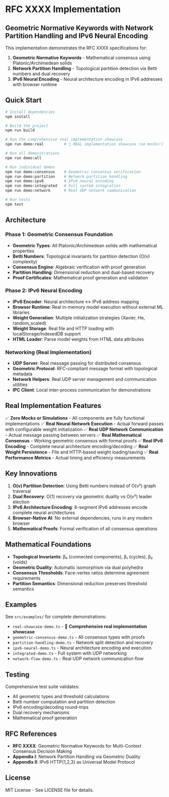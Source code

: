 # RFC XXXX Implementation

## Geometric Normative Keywords with Network Partition Handling and IPv6 Neural Encoding

This implementation demonstrates the RFC XXXX specifications for:

1. **Geometric Normative Keywords** - Mathematical consensus using Platonic/Archimedean solids
2. **Network Partition Handling** - Topological partition detection via Betti numbers and dual recovery
3. **IPv6 Neural Encoding** - Neural architecture encoding in IPv6 addresses with browser runtime

## Quick Start

```bash
# Install dependencies
npm install

# Build the project
npm run build

# Run the comprehensive real implementation showcase
npm run demo:real         # 🚀 REAL implementation showcase (no mocks!)

# Run all demonstrations
npm run demo:all

# Run individual demos
npm run demo:consensus    # Geometric consensus verification
npm run demo:partition    # Network partition handling
npm run demo:ipv6         # IPv6 neural encoding
npm run demo:integrated   # Full system integration
npm run demo:network      # Real UDP network communication

# Run tests
npm test
```

## Architecture

### Phase 1: Geometric Consensus Foundation

- **Geometric Types**: All Platonic/Archimedean solids with mathematical properties
- **Betti Numbers**: Topological invariants for partition detection (O(v) complexity)
- **Consensus Engine**: Algebraic verification with proof generation
- **Partition Handling**: Dimensional reduction and dual-based recovery
- **Proof Certificates**: Mathematical proof generation and validation

### Phase 2: IPv6 Neural Encoding

- **IPv6 Encoder**: Neural architecture ↔ IPv6 address mapping
- **Browser Runtime**: Real in-memory model execution without external ML libraries
- **Weight Generation**: Multiple initialization strategies (Xavier, He, random_scaled)
- **Weight Storage**: Real file and HTTP loading with localStorage/IndexedDB support
- **HTML Loader**: Parse model weights from HTML data attributes

### Networking (Real Implementation)

- **UDP Server**: Real message passing for distributed consensus
- **Geometric Protocol**: RFC-compliant message format with topological metadata
- **Network Helpers**: Real UDP server management and communication utilities
- **IPC Client**: Local inter-process communication for demonstrations

## Real Implementation Features

✅ **Zero Mocks or Simulations** - All components are fully functional implementations
✅ **Real Neural Network Execution** - Actual forward passes with configurable weight initialization
✅ **Real UDP Network Communication** - Actual message passing between servers
✅ **Real Mathematical Consensus** - Working geometric consensus with formal proofs
✅ **Real IPv6 Encoding** - Complete neural architecture encoding/decoding
✅ **Real Weight Persistence** - File and HTTP-based weight loading/saving
✅ **Real Performance Metrics** - Actual timing and efficiency measurements

## Key Innovations

1. **O(v) Partition Detection**: Using Betti numbers instead of O(v²) graph traversal
2. **Dual Recovery**: O(1) recovery via geometric duality vs O(v²) leader election
3. **IPv6 Architecture Encoding**: 8-segment IPv6 addresses encode complete neural architectures
4. **Browser-Native AI**: No external dependencies, runs in any modern browser
5. **Mathematical Proofs**: Formal verification of all consensus operations

## Mathematical Foundations

- **Topological Invariants**: β₀ (connected components), β₁ (cycles), β₂ (voids)
- **Geometric Duality**: Automatic isomorphism via dual polyhedra
- **Consensus Thresholds**: Face-vertex ratios determine agreement requirements
- **Partition Semantics**: Dimensional reduction preserves threshold semantics

## Examples

See `src/examples/` for complete demonstrations:

- `real-showcase-demo.ts` - 🚀 **Comprehensive real implementation showcase**
- `geometric-consensus-demo.ts` - All consensus types with proofs
- `partition-handling-demo.ts` - Network split detection and recovery
- `ipv6-neural-demo.ts` - Neural architecture encoding and execution
- `integrated-demo.ts` - Full system with UDP networking
- `network-flow-demo.ts` - Real UDP network communication flow

## Testing

Comprehensive test suite validates:

- All geometric types and threshold calculations
- Betti number computation and partition detection
- IPv6 encoding/decoding round-trips
- Dual recovery mechanisms
- Mathematical proof generation

## RFC References

- **RFC XXXX**: Geometric Normative Keywords for Multi-Context Consensus Decision Making
- **Appendix I**: Network Partition Handling via Geometric Duality
- **Appendix II**: IPv6 HTTP{1,2,3} as Universal Model Protocol

## License

MIT License - See LICENSE file for details.

